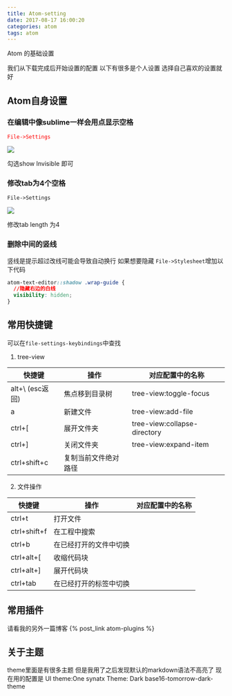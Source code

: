 ```yaml
---
title: Atom-setting
date: 2017-08-17 16:00:20
categories: atom
tags: atom
---
```

Atom 的基础设置
<!--more-->
我们从下载完成后开始设置的配置
以下有很多是个人设置 选择自己喜欢的设置就好
## Atom自身设置
### 在编辑中像sublime一样会用点显示空格
<font color= "red">`File->Settings`</font>

![](http://ou7k0sem6.bkt.clouddn.com/showinvisible.png)

勾选show Invisible 即可

### 修改tab为4个空格

`File->Settings`

![](http://ou7k0sem6.bkt.clouddn.com/tab.png)

修改tab length 为4

### 删除中间的竖线
竖线是提示超过改线可能会导致自动换行 如果想要隐藏
`File->Stylesheet`增加以下代码
``` css
atom-text-editor::shadow .wrap-guide {
  //隐藏右边的白线
  visibility: hidden;
}
```

## 常用快捷键
可以在`file-settings-keybindings`中查找
1. tree-view

| 快捷键          | 操作                 | 对应配置中的名称             |
| --------------- | -------------------- | ---------------------------- |
| alt+\ (esc返回) | 焦点移到目录树       | tree-view:toggle-focus       |
| a               | 新建文件             | tree-view:add-file           |
| ctrl+[          | 展开文件夹           | tree-view:collapse-directory |
| ctrl+]          | 关闭文件夹           | tree-view:expand-item        |
| ctrl+shift+c    | 复制当前文件绝对路径 |                              |

2. 文件操作

| 快捷键       | 操作                   | 对应配置中的名称 |
| ------------ | ---------------------- | ---------------- |
| ctrl+t       | 打开文件               |                  |
| ctrl+shift+f | 在工程中搜索           |                  |
| ctrl+b       | 在已经打开的文件中切换 |                  |
| ctrl+alt+[   | 收缩代码块             |                  |
| ctrl+alt+]   | 展开代码块             |                  |
| ctrl+tab   | 在已经打开的标签中切换 |                  |

## 常用插件
请看我的另外一篇博客  {% post_link atom-plugins %}

## 关于主题

theme里面是有很多主题 但是我用了之后发现默认的markdown语法不高亮了 现在用的配置是 UI theme:One synatx Theme: Dark base16-tomorrow-dark-theme

